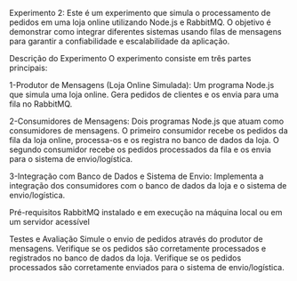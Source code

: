 Experimento 2:
Este é um experimento que simula o processamento de pedidos em uma loja online utilizando Node.js e RabbitMQ. O objetivo é demonstrar como integrar diferentes sistemas usando filas de mensagens para garantir a confiabilidade e escalabilidade da aplicação.

Descrição do Experimento
O experimento consiste em três partes principais:

1-Produtor de Mensagens (Loja Online Simulada):
Um programa Node.js que simula uma loja online.
Gera pedidos de clientes e os envia para uma fila no RabbitMQ.

2-Consumidores de Mensagens:
Dois programas Node.js que atuam como consumidores de mensagens.
O primeiro consumidor recebe os pedidos da fila da loja online, processa-os e os registra no banco de dados da loja.
O segundo consumidor recebe os pedidos processados da fila e os envia para o sistema de envio/logística.

3-Integração com Banco de Dados e Sistema de Envio:
Implementa a integração dos consumidores com o banco de dados da loja e o sistema de envio/logística.

Pré-requisitos
RabbitMQ instalado e em execução na máquina local ou em um servidor acessível

Testes e Avaliação
Simule o envio de pedidos através do produtor de mensagens.
Verifique se os pedidos são corretamente processados e registrados no banco de dados da loja.
Verifique se os pedidos processados são corretamente enviados para o sistema de envio/logística.
